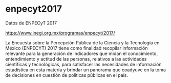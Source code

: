 # enpecyt2017
Datos de ENPECyT 2017

https://www.inegi.org.mx/programas/enpecyt/2017/

La Encuesta sobre la Percepción Pública de la Ciencia y la Tecnología en México (ENPECYT) 2017 tiene como finalidad recopilar información relevante para la generación de indicadores que midan el conocimiento, entendimiento y actitud de las personas, relativos a las actividades científicas y tecnológicas, para satisfacer las necesidades de información estadística en esta materia y brindar un panorama que coadyuve en la toma de decisiones en cuestión de políticas públicas en el país.
